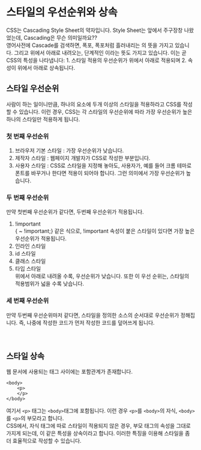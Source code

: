 # 스타일의 우선순위와 상속
CSS는 Cascading Style Sheet의 약자입니다. Style Sheet는 앞에서 주구장창 나왔었는데, Cascading은 무슨 의미일까요??  
영어사전에 Cascade를 검색하면, 폭포, 폭포처럼 흘러내리는 의 뜻을 가지고 있습니다. 그리고 위에서 아래로 내려오는, 단계적인 이라는 뜻도 가지고 있습니다. 이는 곧 CSS의 특성을 나타냅니다: 1. 스타일 적용의 우선순위가 위에서 아래로 적용되며 2. 속성이 위에서 아래로 상속됩니다.

## 스타일 우선순위
사람이 하는 일이니만큼, 하나의 요소에 두개 이상의 스타일을 적용하라고 CSS를 작성할 수 있습니다. 이런 경우, CSS는 각 스타일의 우선순위에 따라 가장 우선순위가 높은 하나의 스타일만 적용하게 됩니다.

### 첫 번째 우선순위
1. 브라우저 기본 스타일 : 가장 우선순위가 낮습니다.
2. 제작자 스타일 : 웹페이지 개발자가 CSS로 작성한 부분입니다.
3. 사용자 스타일 : CSS로 스타일을 지정해 놓아도, 사용자가, 예를 들어 크롬 테마로 폰트를 바꾸거나 한다면 적용이 되어야 합니다. 그런 의미에서 가장 우선순위가 높습니다.

### 두 번째 우선순위
만약 첫번째 우선순위가 같다면, 두번째 우선순위가 적용됩니다.  
1. !important  
	{ ~ !important;} 같은 식으로, !important 속성이 붙은 스타일이 있다면 가장 높은 우선순위가 적용됩니다.
2. 인라인 스타일
3. id 스타일
4. 클래스 스타일
5. 타입 스타일  
위에서 아래로 내려올 수록, 우선순위가 낮습니다. 또한 이 우선 순위는, 스타일의 적용범위가 넓을 수록 낮습니다.  

### 세 번째 우선순위
만약 두번째 우선순위마저 같다면, 스타일을 정의한 소스의 순서대로 우선순위가 정해집니다. 즉, 나중에 작성한 코드가 먼저 작성한 코드를 덮어쓰게 됩니다.  
<br>
<br>

## 스타일 상속
웹 문서에 사용되는 태그 사이에는 포함관계가 존재합니다.
```
<body>
	<p>
	</p>
</body>
``` 
여기서 `<p>` 태그는 `<body>`태그에 포함됩니다. 이런 경우 `<p>`를 `<body>`의 자식, `<body>`를 `<p>`의 부모라고 합니다.  
CSS에서, 자식 태그에 따로 스타일이 적용되지 않은 경우, 부모 태그의 속성을 그대로 가지게 되는데, 이 같은 특성을 상속이라고 합니다. 이러한 특징을 이용해 스타일을 좀 더 효율적으로 작성할 수 있습니다.
